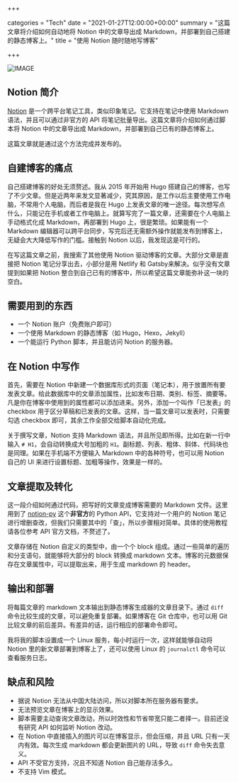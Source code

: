 +++

categories = "Tech"
date = "2021-01-27T12:00:00+00:00"
summary = "这篇文章将介绍如何自动地将 Notion 中的文章导出成 Markdown，并部署到自己搭建的静态博客上。"
title = "使用 Notion 随时随地写博客"

+++

![IMAGE](https://live.staticflickr.com/65535/52767786944_e6ab7435ae_o.jpg)

## Notion 简介

[Notion](https://notion.so/) 是一个跨平台笔记工具，类似印象笔记。它支持在笔记中使用 Markdown 语法，并且可以通过非官方的 API 将笔记批量导出。这篇文章将介绍如何通过脚本将 Notion 中的文章导出成 Markdown，并部署到自己已有的静态博客上。

这篇文章就是通过这个方法完成并发布的。

## 自建博客的痛点

自己搭建博客的好处无须赘述。我从 2015 年开始用 Hugo 搭建自己的博客，也写了不少文章。但是近两年来发文显著减少，究其原因，是工作以后主要使用工作电脑，不常用个人电脑，而后者是我在 Hugo 上发表文章的唯一途径。每次想写点什么，只能记在手机或者工作电脑上。就算写完了一篇文章，还需要在个人电脑上手动格式化成 Markdown，再部署到 Hugo 上，很是繁琐。如果能有一个 Markdown 编辑器可以跨平台同步，写完后还无需额外操作就能发布到博客上，无疑会大大降低写作的门槛。接触到 Notion 以后，我发现这是可行的。

在写这篇文章之前，我搜索了其他使用 Notion 驱动博客的文章。大部分文章是直接把 Notion 笔记分享出去，小部分是用 Netlify 和 Gatsby来解决。似乎没有文章提到如果把 Notion 整合到自己已有的博客中，所以希望这篇文章能弥补这一块的空白。

## 需要用到的东西

* 一个 Notion 账户（免费账户即可）
* 一个使用 Markdown 的静态博客（如 Hugo，Hexo，Jekyll）
* 一个能运行 Python 脚本，并且能访问 Notion 的服务器。

## 在 Notion 中写作

首先，需要在 Notion 中新建一个数据库形式的页面（笔记本），用于放置所有要发表文章。给此数据库中的文章添加属性，比如发布日期、类别、标签、摘要等。凡是你在博客中使用到的属性都可以添加进来。另外，添加一个叫作「已发表」的 checkbox 用于区分草稿和已发表的文章。这样，当一篇文章可以发表时，只需要勾选 checkbox 即可，其余工作全部交给脚本自动化完成。

关于撰写文章，Notion 支持 Markdown 语法，并且所见即所得。比如在新一行中输入 `# H1`，会自动转换成大号加粗的 `H1`。副标题、列表、粗体、斜体、代码块也是同理。如果在手机端不方便输入 Markdown 中的各种符号，也可以用 Notion 自己的 UI 来进行设置标题、加粗等操作，效果是一样的。

## 文章提取及转化

这一段介绍如何通过代码，把写好的文章变成博客需要的 Markdown 文件。这里用到了 [notion-py](https://github.com/jamalex/notion-py) 这个**非官方**的 Python API，它支持对一个用户的 Notion 笔记进行增删查改，但我们只需要其中的「查」，所以步骤相对简单。具体的使用教程请各位参考 API 官方文档，不赘述了。

文章存储在 Notion 自定义的类型中，由一个个 block 组成。通过一些简单的遍历和分支语句，就能够将大部分的 block 转换成 markdown 文本。博客的元数据保存在文章属性中，可以提取出来，用于生成 markdown 的 header。

## 输出和部署

将每篇文章的 markdown 文本输出到静态博客生成器的文章目录下。通过 `diff` 命令比较生成的文章，可以避免重复部署。如果博客在 Git 仓库中，也可以用 Git 比较文章的前后差异。有差异的话，运行相应的部署命令即可。

我将我的脚本设置成一个 Linux 服务，每小时运行一次，这样就能够自动将 Notion 里的新文章部署到博客上了，还可以使用 Linux 的 `journalctl` 命令可以查看服务日志。

## 缺点和风险

* 据说 Notion 无法从中国大陆访问，所以对脚本所在服务器有要求。
* 无法预览文章在博客上的显示效果。
* 脚本需要主动查询文章改动，所以时效性和节省带宽只能二者择一。目前还没有研究 API 如何监听 Notion 改动。
* 在 Notion 中直接插入的图片可以在博客显示，但会压缩，并且 URL 只有一天内有效。每次生成 markdown 都会更新图片的 URL，导致 `diff` 命令失去意义。
* API 不受官方支持，况且不知道 Notion 自己能存活多久。
* 不支持 Vim 模式。







